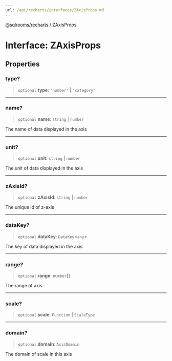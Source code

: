 ```yaml
---
url: /api/recharts/interfaces/ZAxisProps.md
---
```

[@sqlrooms/recharts](../index.md) / ZAxisProps

# Interface: ZAxisProps

## Properties

### type?

> `optional` **type**: `"number"` | `"category"`

***

### name?

> `optional` **name**: `string` | `number`

The name of data displayed in the axis

***

### unit?

> `optional` **unit**: `string` | `number`

The unit of data displayed in the axis

***

### zAxisId?

> `optional` **zAxisId**: `string` | `number`

The unique id of z-axis

***

### dataKey?

> `optional` **dataKey**: `DataKey`<`any`>

The key of data displayed in the axis

***

### range?

> `optional` **range**: `number`\[]

The range of axis

***

### scale?

> `optional` **scale**: `Function` | `ScaleType`

***

### domain?

> `optional` **domain**: `AxisDomain`

The domain of scale in this axis
